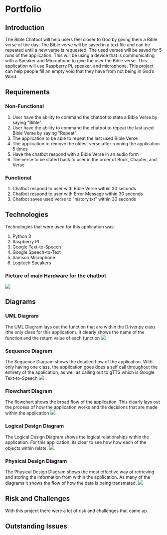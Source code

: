 # Portfolio

## Introduction
The Bible Chatbot will help users feel closer to God by giving them a Bible verse of the day. The Bible verse will be saved in a text file and can be repeated until a new verse is requested. The used verses will be saved for 5 runs of the application. This will be using a device that is communicating with a Speaker and Microphone to give the user the Bible verse. This application will use Raspberry Pi, speaker, and microphone. This project can help people fill an empty void that they have from not being in God’s Word. 

## Requirements
### Non-Functional
1. User have the ability to command the chatbot to state a Bible Verse by saying "Bible"
2. User have the ability to command the chatbot to repeat the last used Bible Verse by saying "Repeat"
3. The application to be able to repeat the last used Bible Verse
4. The application to remove the oldest verse after running the application 5 times
5. Have the chatbot respond with a Bible Verse in an audio form
6. The verse to be stated back to user in the order of Book, Chapter, and Verse
### Functional
1. Chatbot respond to user with Bible Verse within 30 seconds
2. Chatbot respond to user with Error Message within 30 seconds
3. Chatbot saves used verse to "history.txt" within 30 seconds

## Technologies
Technologies that were used for this application was:
1. Python 3
2. Raspberry PI
3. Google Text-to-Speech
4. Google Speech-to-Text
5. Samson Microphone
6. Logitech Speakers
### Picture of main Hardware for the chatbot
![](Device.png)
## Diagrams

### UML Diagram
The UML Diagram lays out the function that are within the Driver.py class (the only class for this application). It clearly shows the name of the function and the return value of each function
![](uml.png)
### Sequence Diagram
The Sequence Diagram shows the detailed flow of the application. With only having one class, the application goes does a self call throughout the entirety of the application, as well as calling out to gTTS which is Google Text-to-Speech
![](SequenceDiagram.png)
### Flowchart Diagram
The flowchart shows the broad flow of the application. This clearly lays out the process of how the application works and the decisions that are made within the application
![](Flowchart.png)
### Logical Design Diagram
The Logical Design Diagram shows the logical relationships within the application. For this application, its clear to see how how each of the objects within relate.
![](LogicalDesign.png)
### Physical Design Diagram
The Physical Design Diagram shows the most effective way of retrieving and storing the information from within the application. As many of the diagrams it shows the flow of how the data is being transmated. 
![](PhysicalDesign.png)
## Risk and Challenges
With this project there were a lot of risk and challenges that came up. 
## Outstanding Issues



